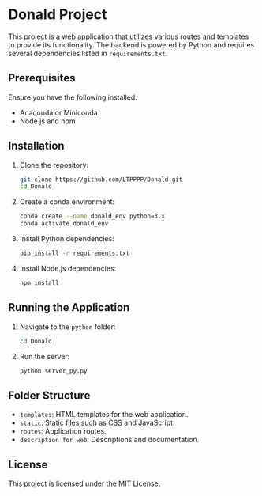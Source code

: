 # Donald Project

This project is a web application that utilizes various routes and templates to provide its functionality. The backend is powered by Python and requires several dependencies listed in `requirements.txt`.

## Prerequisites

Ensure you have the following installed:

- Anaconda or Miniconda
- Node.js and npm

## Installation

1. Clone the repository:

   ```bash
   git clone https://github.com/LTPPPP/Donald.git
   cd Donald
   ```
2. Create a conda environment:

   ```bash
   conda create --name donald_env python=3.x
   conda activate donald_env
   ```
3. Install Python dependencies:

   ```bash
   pip install -r requirements.txt
   ```
4. Install Node.js dependencies:

   ```bash
   npm install
   ```

## Running the Application

1. Navigate to the `python` folder:

   ```bash
   cd Donald
   ```
2. Run the server:

   ```bash
   python server_py.py
   ```

## Folder Structure

- `templates`: HTML templates for the web application.
- `static`: Static files such as CSS and JavaScript.
- `routes`: Application routes.
- `description for web`: Descriptions and documentation.

## License

This project is licensed under the MIT License.
